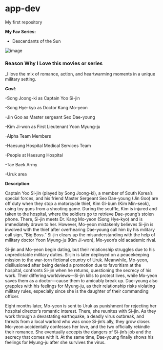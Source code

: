 # app-dev
My first repository

**My Fav Series:**
- Descendants of the Sun
  
![image](https://github.com/user-attachments/assets/660b800b-6d0b-4507-9890-c2273401627b)


### Reason Why I Love this movies or series
_I love the mix of romance, action, and heartwarming moments in a unique military setting.

***Cast***:

-Song Joong-ki as Captain Yoo Si-jin 

-Song Hye-kyo as Doctor Kang Mo-yeon 

-Jin Goo as Master sergeant Seo Dae-young

-Kim Ji-won as First Lieutenant Yoon Myung-ju

-Alpha Team Members

-Haesung Hospital Medical Services Team

-People at Haesung Hospital

-Tae Baek Army

-Uruk area

****Description****:

Captain Yoo Si-jin (played by Song Joong-ki), a member of South Korea’s special forces, and his friend Master Sergeant Seo Dae-young (Jin Goo) are off duty when they stop a motorcycle thief, Kim Gi-bum (Kim Min-seok), using toy guns from a shooting game. During the scuffle, Kim is injured and taken to the hospital, where the soldiers go to retrieve Dae-young’s stolen phone. There, Si-jin meets Dr. Kang Mo-yeon (Song Hye-kyo) and is immediately drawn to her. However, Mo-yeon mistakenly believes Si-jin is involved with the thief after overhearing Dae-young call him by his military call sign, “Big Boss.” Si-jin clears up the misunderstanding with the help of military doctor Yoon Myung-ju (Kim Ji-won), Mo-yeon’s old academic rival.

Si-jin and Mo-yeon begin dating, but their relationship struggles due to his unpredictable military duties. Si-jin is later deployed on a peacekeeping mission to the war-torn fictional country of Uruk. Meanwhile, Mo-yeon, disillusioned after being denied a promotion due to favoritism at the hospital, confronts Si-jin when he returns, questioning the secrecy of his work. Their differing worldviews—Si-jin kills to protect lives, while Mo-yeon saves them as a doctor—cause them to amicably break up. Dae-young also grapples with his feelings for Myung-ju, as their relationship risks violating military rules, especially since she is the daughter of their commanding officer.

Eight months later, Mo-yeon is sent to Uruk as punishment for rejecting her hospital director’s romantic interest. There, she reunites with Si-jin. As they work through a devastating earthquake, a deadly virus outbreak, and threats from a local warlord who was once Si-jin’s ally, they grow closer. Mo-yeon accidentally confesses her love, and the two officially rekindle their romance. She eventually accepts the dangers of Si-jin’s job and the secrecy that comes with it. At the same time, Dae-young finally shows his feelings for Myung-ju after she survives the virus.
